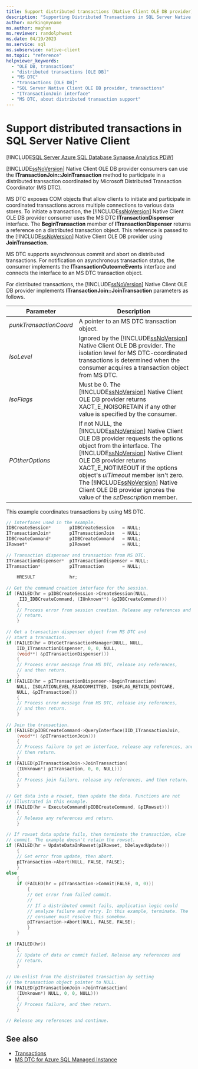 ```yaml
---
title: Support distributed transactions (Native Client OLE DB provider)
description: "Supporting Distributed Transactions in SQL Server Native Client"
author: markingmyname
ms.author: maghan
ms.reviewer: randolphwest
ms.date: 04/19/2023
ms.service: sql
ms.subservice: native-client
ms.topic: "reference"
helpviewer_keywords:
  - "OLE DB, transactions"
  - "distributed transactions [OLE DB]"
  - "MS DTC"
  - "transactions [OLE DB]"
  - "SQL Server Native Client OLE DB provider, transactions"
  - "ITransactionJoin interface"
  - "MS DTC, about distributed transaction support"
---
```

# Support distributed transactions in SQL Server Native Client

[!INCLUDE[SQL Server Azure SQL Database Synapse Analytics PDW](../../includes/applies-to-version/sql-asdb-asdbmi-asa-pdw.md)]

[!INCLUDE[ssNoVersion](../../includes/ssnoversion-md.md)] Native Client OLE DB provider consumers can use the **ITransactionJoin::JoinTransaction** method to participate in a distributed transaction coordinated by Microsoft Distributed Transaction Coordinator (MS DTC).

MS DTC exposes COM objects that allow clients to initiate and participate in coordinated transactions across multiple connections to various data stores. To initiate a transaction, the [!INCLUDE[ssNoVersion](../../includes/ssnoversion-md.md)] Native Client OLE DB provider consumer uses the MS DTC **ITransactionDispenser** interface. The **BeginTransaction** member of **ITransactionDispenser** returns a reference on a distributed transaction object. This reference is passed to the [!INCLUDE[ssNoVersion](../../includes/ssnoversion-md.md)] Native Client OLE DB provider using **JoinTransaction**.

MS DTC supports asynchronous commit and abort on distributed transactions. For notification on asynchronous transaction status, the consumer implements the **ITransactionOutcomeEvents** interface and connects the interface to an MS DTC transaction object.

For distributed transactions, the [!INCLUDE[ssNoVersion](../../includes/ssnoversion-md.md)] Native Client OLE DB provider implements **ITransactionJoin::JoinTransaction** parameters as follows.

| Parameter | Description |
| --- | --- |
| *punkTransactionCoord* | A pointer to an MS DTC transaction object. |
| *IsoLevel* | Ignored by the [!INCLUDE[ssNoVersion](../../includes/ssnoversion-md.md)] Native Client OLE DB provider. The isolation level for MS DTC-coordinated transactions is determined when the consumer acquires a transaction object from MS DTC. |
| *IsoFlags* | Must be 0. The [!INCLUDE[ssNoVersion](../../includes/ssnoversion-md.md)] Native Client OLE DB provider returns XACT_E_NOISORETAIN if any other value is specified by the consumer. |
| *POtherOptions* | If not NULL, the [!INCLUDE[ssNoVersion](../../includes/ssnoversion-md.md)] Native Client OLE DB provider requests the options object from the interface. The [!INCLUDE[ssNoVersion](../../includes/ssnoversion-md.md)] Native Client OLE DB provider returns XACT_E_NOTIMEOUT if the options object's *ulTimeout* member isn't zero. The [!INCLUDE[ssNoVersion](../../includes/ssnoversion-md.md)] Native Client OLE DB provider ignores the value of the *szDescription* member. |

This example coordinates transactions by using MS DTC.

```cpp
// Interfaces used in the example.
IDBCreateSession*       pIDBCreateSession   = NULL;
ITransactionJoin*       pITransactionJoin   = NULL;
IDBCreateCommand*       pIDBCreateCommand   = NULL;
IRowset*                pIRowset            = NULL;
  
// Transaction dispenser and transaction from MS DTC.
ITransactionDispenser*  pITransactionDispenser = NULL;
ITransaction*           pITransaction       = NULL;
  
    HRESULT             hr;
  
// Get the command creation interface for the session.
if (FAILED(hr = pIDBCreateSession->CreateSession(NULL,
     IID_IDBCreateCommand, (IUnknown**) &pIDBCreateCommand)))
    {
    // Process error from session creation. Release any references and
    // return.
    }
  
// Get a transaction dispenser object from MS DTC and
// start a transaction.
if (FAILED(hr = DtcGetTransactionManager(NULL, NULL,
    IID_ITransactionDispenser, 0, 0, NULL,
    (void**) &pITransactionDispenser)))
    {
    // Process error message from MS DTC, release any references,
    // and then return.
    }
if (FAILED(hr = pITransactionDispenser->BeginTransaction(
    NULL, ISOLATIONLEVEL_READCOMMITTED, ISOFLAG_RETAIN_DONTCARE,
    NULL, &pITransaction)))
    {
    // Process error message from MS DTC, release any references,
    // and then return.
    }
  
// Join the transaction.
if (FAILED(pIDBCreateCommand->QueryInterface(IID_ITransactionJoin,
    (void**) &pITransactionJoin)))
    {
    // Process failure to get an interface, release any references, and
    // then return.
    }
if (FAILED(pITransactionJoin->JoinTransaction(
    (IUnknown*) pITransaction, 0, 0, NULL)))
    {
    // Process join failure, release any references, and then return.
    }
  
// Get data into a rowset, then update the data. Functions are not
// illustrated in this example.
if (FAILED(hr = ExecuteCommand(pIDBCreateCommand, &pIRowset)))
    {
    // Release any references and return.
    }
  
// If rowset data update fails, then terminate the transaction, else
// commit. The example doesn't retain the rowset.
if (FAILED(hr = UpdateDataInRowset(pIRowset, bDelayedUpdate)))
    {
    // Get error from update, then abort.
    pITransaction->Abort(NULL, FALSE, FALSE);
    }
else
    {
    if (FAILED(hr = pITransaction->Commit(FALSE, 0, 0)))
        {
        // Get error from failed commit.
        //
        // If a distributed commit fails, application logic could
        // analyze failure and retry. In this example, terminate. The
        // consumer must resolve this somehow.
        pITransaction->Abort(NULL, FALSE, FALSE);
        }
    }
  
if (FAILED(hr))
    {
    // Update of data or commit failed. Release any references and
    // return.
    }
  
// Un-enlist from the distributed transaction by setting
// the transaction object pointer to NULL.
if (FAILED(pITransactionJoin->JoinTransaction(
    (IUnknown*) NULL, 0, 0, NULL)))
    {
    // Process failure, and then return.
    }
  
// Release any references and continue.
```

## See also

- [Transactions](../../relational-databases/native-client-ole-db-transactions/transactions.md)
- [MS DTC for Azure SQL Managed Instance](/azure/azure-sql/managed-instance/distributed-transaction-coordinator-dtc)
